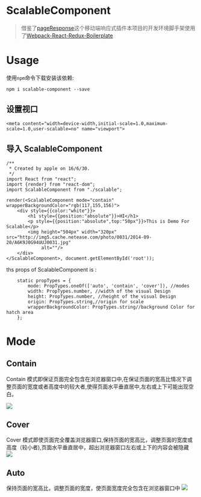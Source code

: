# ScalableComponent

> 借鉴了[pageResponse](https://github.com/peunzhang/pageResponse/blob/master/README.md)这个移动端响应式插件本项目的开发环境脚手架使用了[Webpack-React-Redux-Boilerplate](https://github.com/wxyyxc1992/Webpack-React-Redux-Boilerplate/tree/boilerplate)

# Usage

使用`npm`命令下载安装该依赖:

```
npm i scalable-component --save
```

## 设置视口

```
<meta content="width=device-width,initial-scale=1.0,maximum-scale=1.0,user-scalable=no" name="viewport">
```

## 导入 ScalableComponent

```
/**
 * Created by apple on 16/6/30.
 */
import React from "react";
import {render} from "react-dom";
import ScalableComponent from "./scalable";

render(<ScalableComponent mode="contain" wrapperBackgroundColor="rgb(117,155,156)">
    <div style={{color:"white"}}>
        <h1 style={{position:"absolute"}}>HI</h1>
        <p style={{position:"absolute",top:"50px"}}>This is Demo For Scalable</p>
        <img height="504px" width="320px" src="http://img5.cache.netease.com/photo/0031/2014-09-20/A6K9J0G94UUJ0031.jpg"
             alt=""/>
    </div>
</ScalableComponent>, document.getElementById('root'));
```

ths props of ScalableComponent is :

```
    static propTypes = {
        mode: PropTypes.oneOf(['auto', 'contain', 'cover']), //modes
        width: PropTypes.number, //width of the visual Design
        height: PropTypes.number, //height of the visual Design
        origin: PropTypes.string,//origin for scale
        wrapperBackgroundColor: PropTypes.string//background Color for hatch area
    };
```

# Mode

## Contain

Contain 模式即保证页面完全包含在浏览器窗口中,在保证页面的宽高比情况下调整页面的宽度或者高度中的较大者,使得页面水平垂直居中,左右或上下可能出现空白。

![](https://user-images.githubusercontent.com/5803001/34641517-9804daa2-f340-11e7-8114-8413b91559d5.gif)

## Cover

Cover 模式即使页面完全覆盖浏览器窗口,保持页面的宽高比，调整页面的宽度或高度（较小者),页面水平垂直居中，超出浏览器窗口左右或上下的内容会被隐藏
![](https://user-images.githubusercontent.com/5803001/34641518-9909a8c4-f340-11e7-8778-dd6dfe3f5538.gif)

## Auto

保持页面的宽高比，调整页面的宽度，使页面宽度完全包含在浏览器窗口中
![](https://user-images.githubusercontent.com/5803001/34641516-93ee7482-f340-11e7-87de-e6b979479036.gif)
